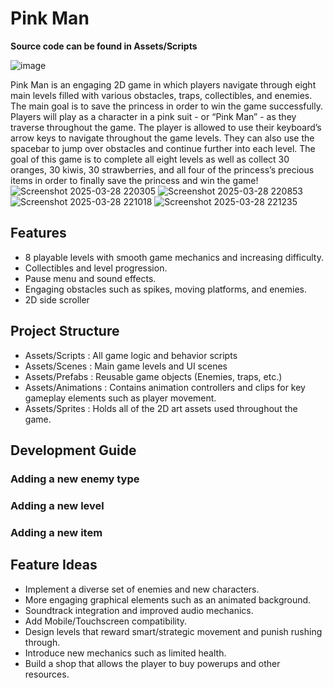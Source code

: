 # Pink Man
**Source code can be found in Assets/Scripts**

![image](https://github.com/user-attachments/assets/fd180373-9734-4a37-8cca-c153b45ee1a6)

Pink Man is an engaging 2D game in which players navigate through eight main levels filled with various obstacles, traps, collectibles, and enemies. The main goal is to save the princess in order to win the game successfully. Players will play as a character in a pink suit - or “Pink Man” - as they traverse throughout the game. The player is allowed to use their keyboard’s arrow keys to navigate throughout the game levels. They can also use the spacebar to jump over obstacles and continue further into each level. The goal of this game is to complete all eight levels as well as collect 30 oranges, 30 kiwis, 30 strawberries, and all four of the princess’s precious items in order to finally save the princess and win the game!
![Screenshot 2025-03-28 220305](https://github.com/user-attachments/assets/661d942b-1f3e-4c66-952b-b4fc47341d1c)
![Screenshot 2025-03-28 220853](https://github.com/user-attachments/assets/5ff18b09-444c-4099-a1ae-4c8f8edaf686)
![Screenshot 2025-03-28 221018](https://github.com/user-attachments/assets/5dacd43e-7287-49e6-9111-0de8b4e1a0a8)
![Screenshot 2025-03-28 221235](https://github.com/user-attachments/assets/8419ab75-1621-4455-9103-457a142ff73f)

## Features
  - 8 playable levels with smooth game mechanics and increasing difficulty.
  - Collectibles and level progression.
  - Pause menu and sound effects.
  - Engaging obstacles such as spikes, moving platforms, and enemies.
  - 2D side scroller
    
## Project Structure
  - Assets/Scripts : All game logic and behavior scripts
  - Assets/Scenes : Main game levels and UI scenes
  - Assets/Prefabs : Reusable game objects (Enemies, traps, etc.)
  - Assets/Animations : Contains animation controllers and clips for key gameplay elements such as player movement.
  - Assets/Sprites : Holds all of the 2D art assets used throughout the game.

## Development Guide 
### Adding a new enemy type
### Adding a new level
### Adding a new item
  
## Feature Ideas
  - Implement a diverse set of enemies and new characters.
  - More engaging graphical elements such as an animated background.
  - Soundtrack integration and improved audio mechanics.
  - Add Mobile/Touchscreen compatibility.
  - Design levels that reward smart/strategic movement and punish rushing through.
  - Introduce new mechanics such as limited health.
  - Build a shop that allows the player to buy powerups and other resources.



 



